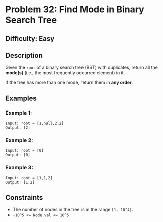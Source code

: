 # Problem 32: Find Mode in Binary Search Tree

## Difficulty: Easy

## Description
Given the `root` of a binary search tree (BST) with duplicates, return all the **mode(s)** (i.e., the most frequently occurred element) in it.

If the tree has more than one mode, return them in **any order**.

## Examples

### Example 1:
```
Input: root = [1,null,2,2]
Output: [2]
```

### Example 2:
```
Input: root = [0]
Output: [0]
```

### Example 3:
```
Input: root = [1,1,2]
Output: [1,2]
```

## Constraints
- The number of nodes in the tree is in the range `[1, 10^4]`.
- `-10^5 <= Node.val <= 10^5`
